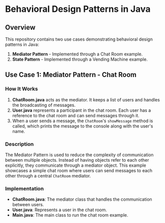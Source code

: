 # Behavioral Design Patterns in Java

## Overview
This repository contains two use cases demonstrating behavioral design patterns in Java:
1. **Mediator Pattern** - Implemented through a Chat Room example.
2. **State Pattern** - Implemented through a Vending Machine example.

## Use Case 1: Mediator Pattern - Chat Room

### How It Works
1. **ChatRoom.java** acts as the mediator. It keeps a list of users and handles the broadcasting of messages.
2. **User.java** represents a participant in the chat room. Each user has a reference to the chat room and can send messages through it.
3. When a user sends a message, the `ChatRoom`'s `showMessage` method is called, which prints the message to the console along with the user's name.
   
### Description
The Mediator Pattern is used to reduce the complexity of communication between multiple objects. Instead of having objects refer to each other explicitly, they communicate through a mediator object. This example showcases a simple chat room where users can send messages to each other through a central `ChatRoom` mediator.

### Implementation
- **ChatRoom.java**: The mediator class that handles the communication between users.
- **User.java**: Represents a user in the chat room.
- **Main.java**: The main class to run the chat room example.


